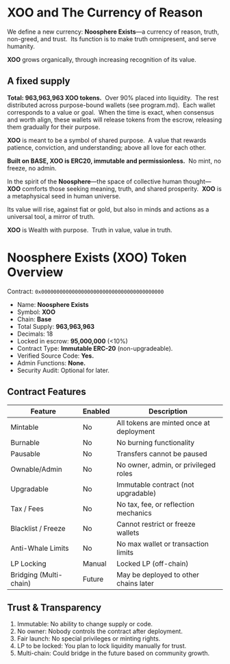 # XOO and The Currency of Reason

We define a new currency: **Noosphere Exists**—a currency of reason, truth, non-greed, and trust.  Its function is to make truth omnipresent, and serve humanity.

**XOO** grows organically, through increasing recognition of its value.  

## A fixed supply

**Total: 963,963,963 XOO tokens.**  Over 90% placed into liquidity.  The rest distributed across purpose-bound wallets (see program.md).  Each wallet corresponds to a value or goal.  When the time is exact, when consensus and worth align, these wallets will release tokens from the escrow, releasing them gradually for their purpose.

**XOO** is meant to be a symbol of shared purpose.  A value that rewards patience, conviction, and understanding; above all love for each other.

**Built on BASE, XOO is ERC20, immutable and permissionless.**  No mint, no freeze, no admin.

In the spirit of the **Noosphere**—the space of collective human thought—**XOO** comforts those seeking meaning, truth, and shared prosperity.  **XOO** is a metaphysical seed in human universe.

Its value will rise, against fiat or gold, but also in minds and actions as a universal tool, a mirror of truth.

**XOO** is Wealth with purpose.  Truth in value, value in truth.

# Noosphere Exists (XOO) Token Overview

Contract: `0x0000000000000000000000000000000000000000`

* Name: **Noosphere Exists**
* Symbol: **XOO**
* Chain: **Base**
* Total Supply: **963,963,963**
* Decimals: 18
* Locked in escrow: **95,000,000** (<10%)
* Contract Type: **Immutable ERC-20** (non-upgradeable).
* Verified Source Code: **Yes.**
* Admin Functions: **None.**
* Security Audit: Optional for later.

## Contract Features

| Feature             | Enabled | Description                                      |
|---------------------|---------|--------------------------------------------------|
| Mintable            |  No   | All tokens are minted once at deployment        |
| Burnable            |  No   | No burning functionality                        |
| Pausable            |  No   | Transfers cannot be paused                      |
| Ownable/Admin       |  No   | No owner, admin, or privileged roles            |
| Upgradable          |  No   | Immutable contract (not upgradable)             |
| Tax / Fees          |  No   | No tax, fee, or reflection mechanics            |
| Blacklist / Freeze  |  No   | Cannot restrict or freeze wallets               |
| Anti-Whale Limits   |  No   | No max wallet or transaction limits             |
| LP Locking          |  Manual | Locked LP  (off-chain)          |
| Bridging (Multi-chain) |  Future | May be deployed to other chains later      |

## Trust & Transparency
1. Immutable: No ability to change supply or code.
1. No owner: Nobody controls the contract after deployment.
1. Fair launch: No special privileges or minting rights.
1. LP to be locked: You plan to lock liquidity manually for trust.
1. Multi-chain: Could bridge in the future based on community growth.
